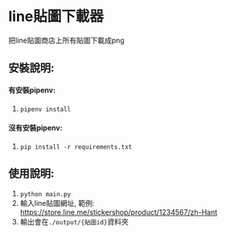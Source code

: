 # line貼圖下載器
把line貼圖商店上所有貼圖下載成png
## 安裝說明:
#### 有安裝pipenv:
1. `pipenv install`
#### 沒有安裝pipenv:
1. `pip install -r requirements.txt`
## 使用說明:
1. `python main.py`
2. 輸入line貼圖網址, 範例: https://store.line.me/stickershop/product/1234567/zh-Hant
3. 輸出會在`./output/{貼圖id}`資料夾
